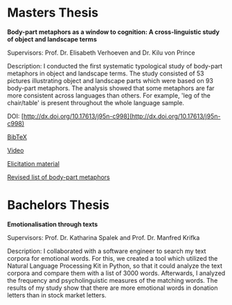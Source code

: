 # Masters Thesis

**Body-part metaphors as a window to cognition: A cross-linguistic study of object and landscape terms**

Supervisors: Prof. Dr. Elisabeth Verhoeven and Dr. Kilu von Prince

Description: I conducted the first systematic typological study of body-part metaphors in object and landscape terms. The study consisted of 53 pictures illustrating object and landscape parts which were based on 93 body-part metaphors. The analysis showed that some metaphors are far more consistent across languages than others. For example, 'leg of the chair/table' is present throughout the whole language sample. 

DOI: [http://dx.doi.org/10.17613/j95n-c998](http://dx.doi.org/10.17613/j95n-c998) 

[BibTeX](/papers/tjuka2019_MA_thesis_bodypartmetaphors.bib)

[Video](https://youtu.be/7MWorOQrRnY)

[Elicitation material](https://doi.org/10.6084/m9.figshare.7613120.v1)

[Revised list of body-part metaphors](https://doi.org/10.6084/m9.figshare.7613189.v1)


# Bachelors Thesis

**Emotionalisation through texts**

Supervisors: Prof. Dr. Katharina Spalek and Prof. Dr. Manfred Krifka

Description: I collaborated with a software engineer to search my text corpora for emotional words. For this, we created a tool which utilized the Natural Language Processing Kit in Python, so that it could analyze the text corpora and compare them with a list of 3000 words. Afterwards, I analyzed the frequency and psycholinguistic measures of the matching words. The results of my study show that there are more emotional words in donation letters than in stock market letters.
